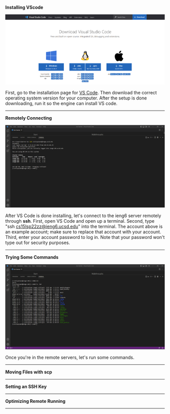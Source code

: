 **Installing VScode**

![image](vscode.png)

First, go to the installation page for [VS Code](https://code.visualstudio.com/download). Then download the correct operating system version for your computer. After the setup is done downloading, run it so the engine can install VS code.

---
**Remotely Connecting**

![image](remote.png)

After VS Code is done installing, let's connect to the ieng6 server remotely through **ssh**. First, open VS Code and open up a terminal. Second, type "ssh cs15lsp22zz@ieng6.ucsd.edu" into the terminal. The account above is an example account; make sure to replace that account with your account. Third, enter your account password to log in. Note that your password won't type out for security purposes.

---
**Trying Some Commands**

![image](command.png)

Once you're in the remote servers, let's run some commands. 

---
**Moving Files with scp**


---
**Setting an SSH Key**


---
**Optimizing Remote Running**


---